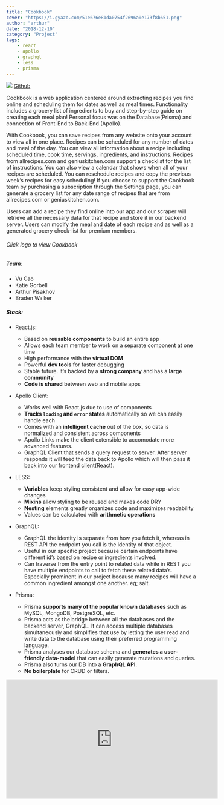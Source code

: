```yaml
---
title: "Cookbook"
cover: "https://i.gyazo.com/51e676e81da0754f2696a0e173f8b651.png"
author: "arthur"
date: "2018-12-10"
category: "Project"
tags:
    - react
    - apollo
    - graphql
    - less
    - prisma
---
```


[<img src="https://raw.githubusercontent.com/Lambda-School-Labs/Labs8-Cookbook/master/cookbook/src/designs/Logo/LogoWithTextBlue.png">](https://www.your-cookbook.us/)
[Github](https://github.com/Lambda-School-Labs/Labs8-Cookbook)


Cookbook is a web application centered around extracting recipes you find online and scheduling them for dates as well as meal times. Functionality includes a grocery list of ingredients to buy and step-by-step guide on creating each meal plan! Personal focus was on the Database(Prisma) and connection of Front-End to Back-End (Apollo).

With Cookbook, you can save recipes from any website onto your account to view all in one place. Recipes can be scheduled for any number of dates and meal of the day. You can view all information about a recipe including scheduled time, cook time, servings, ingredients, and instructions. Recipes from allrecipes.com and geniuskitchen.com support a checklist for the list of instructions. You can also view a calendar that shows when all of your recipes are scheduled. You can reschedule recipes and copy the previous week’s recipes for easy scheduling! If you choose to support the Cookbook team by purchasing a subscription through the Settings page, you can generate a grocery list for any date range of recipes that are from allrecipes.com or geniuskitchen.com.

Users can add a recipe they find online into our app and our scraper will retrieve all the necessary data for that recipe and store it in our
backend server. Users can modify the meal and date of each recipe and as well as a generated grocery check-list for premium members.

###### Click logo to view Cookbook

##### Team:
 * Vu Cao
 * Katie Gorbell
 * Arthur Pisakhov
 * Braden Walker
 
##### Stack:
- React.js:
    - Based on **reusable components** to build an entire app
    - Allows each team member to work on a separate component at one time
    - High performance with the **virtual DOM**
    - Powerful **dev tools** for faster debugging
    - Stable future. It’s backed by a **strong company** and has a **large community**
    - **Code is shared** between web and mobile apps

- Apollo Client:
    - Works well with React.js due to use of components
    - **Tracks `loading` and `error` states** automatically so we can easily handle each
    - Comes with an **intelligent cache** out of the box, so data is normalized and consistent across components
    - Apollo Links make the client extensible to accomodate more advanced features.
    - GraphQL Client that sends a query request to server. After server responds it will feed the data back to Apollo which will then pass it back into our frontend client(React).

- LESS:
    - **Variables** keep styling consistent and allow for easy app-wide changes
    - **Mixins** allow styling to be reused and makes code DRY
    - **Nesting** elements greatly organizes code and maximizes readability
    - Values can be calculated with **arithmetic operations**

- GraphQL:
    - GraphQL the identity is separate from how you fetch it, whereas in REST API the endpoint you call is the identity of that object.
    - Useful in our specific project because certain endpoints have different id’s based on recipe or ingredients involved.
    - Can traverse from the entry point to related data while in REST you have multiple endpoints to call to fetch these related data’s. Especially prominent in our project because many recipes will have a common ingredient amongst one another. eg; salt.

- Prisma:
    -  Prisma **supports many of the popular known databases** such as MySQL, MongoDB, PostgreSQL, etc. 
    - Prisma acts as the bridge between all the databases and the backend server, GraphQL. It can access multiple databases simultaneously and simplifies that use by letting the user read and write data to the database using their preferred programming language. 
    - Prisma analyses our database schema and **generates a user-friendly data-model** that can easily generate mutations and queries. 
    - Prisma also turns our DB into a **GraphQL API**.
    - **No boilerplate** for CRUD or filters.


<iframe width="560" height="315" src="https://www.youtube.com/embed/kwAseuJUqoI" frameborder="0" allow="accelerometer; autoplay; encrypted-media; gyroscope; picture-in-picture" allowfullscreen></iframe>